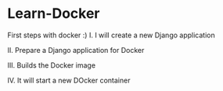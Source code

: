 # Learn-Docker
First steps with docker :)
I. I will create a new Django application

II. Prepare a Django application for Docker

III. Builds the Docker image

IV. It will start a new DOcker container 
